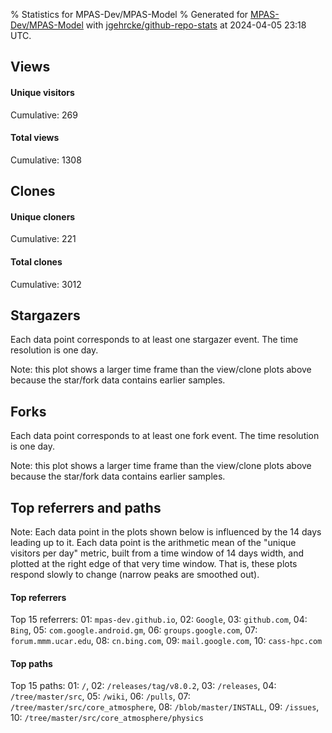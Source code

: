 % Statistics for MPAS-Dev/MPAS-Model
% Generated for [MPAS-Dev/MPAS-Model](https://github.com/MPAS-Dev/MPAS-Model) with [jgehrcke/github-repo-stats](https://github.com/jgehrcke/github-repo-stats) at 2024-04-05 23:18 UTC.


## Views

#### Unique visitors
<div id="chart_views_unique" class="full-width-chart"></div>

Cumulative: 269

#### Total views
<div id="chart_views_total" class="full-width-chart"></div>

Cumulative: 1308

<div class="pagebreak-for-print"> </div>

## Clones

#### Unique cloners
<div id="chart_clones_unique" class="full-width-chart"></div>

Cumulative: 221

#### Total clones
<div id="chart_clones_total" class="full-width-chart"></div>

Cumulative: 3012



<div class="pagebreak-for-print"> </div>



## Stargazers

Each data point corresponds to at least one stargazer event.
The time resolution is one day.

<div id="chart_stargazers" class="full-width-chart"></div>


Note: this plot shows a larger time frame than the view/clone plots above because the star/fork data contains earlier samples.



## Forks

Each data point corresponds to at least one fork event.
The time resolution is one day.

<div id="chart_forks" class="full-width-chart"></div>


Note: this plot shows a larger time frame than the view/clone plots above because the star/fork data contains earlier samples.



<div class="pagebreak-for-print"> </div>



## Top referrers and paths


Note: Each data point in the plots shown below is influenced by the 14 days
leading up to it. Each data point is the arithmetic mean of the "unique
visitors per day" metric, built from a time window of 14 days width, and
plotted at the right edge of that very time window. That is, these plots
respond slowly to change (narrow peaks are smoothed out).




#### Top referrers


<div id="chart_referrers_top_n_alltime" class="full-width-chart"></div>

Top 15 referrers: 01: `mpas-dev.github.io`, 02: `Google`, 03: `github.com`, 04: `Bing`, 05: `com.google.android.gm`, 06: `groups.google.com`, 07: `forum.mmm.ucar.edu`, 08: `cn.bing.com`, 09: `mail.google.com`, 10: `cass-hpc.com`





#### Top paths


<div id="chart_paths_top_n_alltime" class="full-width-chart"></div>

Top 15 paths: 01: `/`, 02: `/releases/tag/v8.0.2`, 03: `/releases`, 04: `/tree/master/src`, 05: `/wiki`, 06: `/pulls`, 07: `/tree/master/src/core_atmosphere`, 08: `/blob/master/INSTALL`, 09: `/issues`, 10: `/tree/master/src/core_atmosphere/physics`


<script type="text/javascript">
    vegaEmbed('#chart_views_unique', {"$schema": "https://vega.github.io/schema/vega-lite/v4.17.0.json", "config": {"arc": {"fill": "#1b1e23"}, "area": {"fill": "#1b1e23"}, "axisBottom": {"domainColor": "#a9b4c4", "gridColor": "#a9b4c4", "labelColor": "#1b1e23", "labelFont": "relative-mono-11-pitch-pro, Menlo, monospace", "tickColor": "#a9b4c4", "titleColor": "#1b1e23", "titleFont": "relative-mono-11-pitch-pro, Menlo, monospace"}, "axisLeft": {"domainColor": "#a9b4c4", "gridColor": "#a9b4c4", "labelColor": "#1b1e23", "labelFont": "relative-mono-11-pitch-pro, Menlo, monospace", "tickColor": "#a9b4c4", "titleColor": "#1b1e23", "titleFont": "relative-mono-11-pitch-pro, Menlo, monospace"}, "axisX": {"grid": false}, "axisY": {"grid": false, "labelBound": true}, "background": "#FFFFFF", "group": {"fill": "#FFFFFF"}, "header": {"fontWeight": 400, "labelFont": "relative-mono-11-pitch-pro, Menlo, monospace", "titleFont": "relative-mono-11-pitch-pro, Menlo, monospace"}, "legend": {"labelFont": "relative-mono-11-pitch-pro, Menlo, monospace", "symbolSize": 200, "symbolType": "circle", "titleFont": "relative-mono-11-pitch-pro, Menlo, monospace"}, "line": {"color": "#1b1e23", "stroke": "#1b1e23"}, "path": {"stroke": "#1b1e23"}, "point": {"color": "#1b1e23", "cursor": "pointer", "filled": true, "size": 20}, "range": {"category": ["#85a2f7", "#ea9755", "#7eb36a", "#f07071", "#bc85d9", "#e587b6", "#a9b4c4", "#d4c05e", "#64b9c4"]}, "style": {"bar": {"fill": "#1b1e23"}, "text": {"font": "relative-mono-11-pitch-pro, Menlo, monospace", "fontWeight": 400}}, "symbol": {"shape": "circle"}, "title": {"anchor": "start", "font": "relative-mono-11-pitch-pro, Menlo, monospace", "fontWeight": 400}, "trail": {"color": "#1b1e23", "stroke": "#1b1e23"}, "view": {"stroke": null}}, "data": {"name": "data-2c809f8ee5cfc1b1654427a1d2f16ced"}, "datasets": {"data-2c809f8ee5cfc1b1654427a1d2f16ced": [{"time": "2024-03-22T00:00:00+00:00", "views_total": 42, "views_unique": 11}, {"time": "2024-03-23T00:00:00+00:00", "views_total": 11, "views_unique": 6}, {"time": "2024-03-24T00:00:00+00:00", "views_total": 18, "views_unique": 7}, {"time": "2024-03-25T00:00:00+00:00", "views_total": 78, "views_unique": 18}, {"time": "2024-03-26T00:00:00+00:00", "views_total": 226, "views_unique": 35}, {"time": "2024-03-27T00:00:00+00:00", "views_total": 138, "views_unique": 35}, {"time": "2024-03-28T00:00:00+00:00", "views_total": 149, "views_unique": 26}, {"time": "2024-03-29T00:00:00+00:00", "views_total": 100, "views_unique": 18}, {"time": "2024-03-30T00:00:00+00:00", "views_total": 15, "views_unique": 9}, {"time": "2024-03-31T00:00:00+00:00", "views_total": 30, "views_unique": 10}, {"time": "2024-04-01T00:00:00+00:00", "views_total": 90, "views_unique": 12}, {"time": "2024-04-02T00:00:00+00:00", "views_total": 78, "views_unique": 22}, {"time": "2024-04-03T00:00:00+00:00", "views_total": 69, "views_unique": 22}, {"time": "2024-04-04T00:00:00+00:00", "views_total": 102, "views_unique": 19}, {"time": "2024-04-05T00:00:00+00:00", "views_total": 162, "views_unique": 19}]}, "encoding": {"tooltip": [{"field": "views_unique", "format": ".1f", "title": "views (u)", "type": "quantitative"}, {"field": "time", "format": "%B %e, %Y", "title": "date", "type": "temporal"}], "x": {"axis": {"labelAngle": 25}, "field": "time", "scale": {"domain": ["2024-03-22", "2024-04-05"]}, "timeUnit": "yearmonthdate", "title": "date", "type": "temporal"}, "y": {"axis": {}, "field": "views_unique", "scale": {"domain": [0, 38.5], "type": "linear", "zero": true}, "title": "unique views per day", "type": "quantitative"}}, "height": 200, "mark": {"point": true, "type": "line"}, "padding": 10, "width": "container"}, {"actions": false, "renderer": "svg"}).catch(console.error);
vegaEmbed('#chart_views_total', {"$schema": "https://vega.github.io/schema/vega-lite/v4.17.0.json", "config": {"arc": {"fill": "#1b1e23"}, "area": {"fill": "#1b1e23"}, "axisBottom": {"domainColor": "#a9b4c4", "gridColor": "#a9b4c4", "labelColor": "#1b1e23", "labelFont": "relative-mono-11-pitch-pro, Menlo, monospace", "tickColor": "#a9b4c4", "titleColor": "#1b1e23", "titleFont": "relative-mono-11-pitch-pro, Menlo, monospace"}, "axisLeft": {"domainColor": "#a9b4c4", "gridColor": "#a9b4c4", "labelColor": "#1b1e23", "labelFont": "relative-mono-11-pitch-pro, Menlo, monospace", "tickColor": "#a9b4c4", "titleColor": "#1b1e23", "titleFont": "relative-mono-11-pitch-pro, Menlo, monospace"}, "axisX": {"grid": false}, "axisY": {"grid": false, "labelBound": true}, "background": "#FFFFFF", "group": {"fill": "#FFFFFF"}, "header": {"fontWeight": 400, "labelFont": "relative-mono-11-pitch-pro, Menlo, monospace", "titleFont": "relative-mono-11-pitch-pro, Menlo, monospace"}, "legend": {"labelFont": "relative-mono-11-pitch-pro, Menlo, monospace", "symbolSize": 200, "symbolType": "circle", "titleFont": "relative-mono-11-pitch-pro, Menlo, monospace"}, "line": {"color": "#1b1e23", "stroke": "#1b1e23"}, "path": {"stroke": "#1b1e23"}, "point": {"color": "#1b1e23", "cursor": "pointer", "filled": true, "size": 20}, "range": {"category": ["#85a2f7", "#ea9755", "#7eb36a", "#f07071", "#bc85d9", "#e587b6", "#a9b4c4", "#d4c05e", "#64b9c4"]}, "style": {"bar": {"fill": "#1b1e23"}, "text": {"font": "relative-mono-11-pitch-pro, Menlo, monospace", "fontWeight": 400}}, "symbol": {"shape": "circle"}, "title": {"anchor": "start", "font": "relative-mono-11-pitch-pro, Menlo, monospace", "fontWeight": 400}, "trail": {"color": "#1b1e23", "stroke": "#1b1e23"}, "view": {"stroke": null}}, "data": {"name": "data-2c809f8ee5cfc1b1654427a1d2f16ced"}, "datasets": {"data-2c809f8ee5cfc1b1654427a1d2f16ced": [{"time": "2024-03-22T00:00:00+00:00", "views_total": 42, "views_unique": 11}, {"time": "2024-03-23T00:00:00+00:00", "views_total": 11, "views_unique": 6}, {"time": "2024-03-24T00:00:00+00:00", "views_total": 18, "views_unique": 7}, {"time": "2024-03-25T00:00:00+00:00", "views_total": 78, "views_unique": 18}, {"time": "2024-03-26T00:00:00+00:00", "views_total": 226, "views_unique": 35}, {"time": "2024-03-27T00:00:00+00:00", "views_total": 138, "views_unique": 35}, {"time": "2024-03-28T00:00:00+00:00", "views_total": 149, "views_unique": 26}, {"time": "2024-03-29T00:00:00+00:00", "views_total": 100, "views_unique": 18}, {"time": "2024-03-30T00:00:00+00:00", "views_total": 15, "views_unique": 9}, {"time": "2024-03-31T00:00:00+00:00", "views_total": 30, "views_unique": 10}, {"time": "2024-04-01T00:00:00+00:00", "views_total": 90, "views_unique": 12}, {"time": "2024-04-02T00:00:00+00:00", "views_total": 78, "views_unique": 22}, {"time": "2024-04-03T00:00:00+00:00", "views_total": 69, "views_unique": 22}, {"time": "2024-04-04T00:00:00+00:00", "views_total": 102, "views_unique": 19}, {"time": "2024-04-05T00:00:00+00:00", "views_total": 162, "views_unique": 19}]}, "encoding": {"tooltip": [{"field": "views_total", "format": ".1f", "title": "views (t)", "type": "quantitative"}, {"field": "time", "format": "%B %e, %Y", "title": "date", "type": "temporal"}], "x": {"axis": {"labelAngle": 25}, "field": "time", "scale": {"domain": ["2024-03-22", "2024-04-05"]}, "timeUnit": "yearmonthdate", "title": "date", "type": "temporal"}, "y": {"axis": {"values": [1, 10, 50, 100, 500, 1000, 5000, 10000]}, "field": "views_total", "scale": {"domain": [0, 248.60000000000002], "type": "symlog", "zero": true}, "title": "total views per day", "type": "quantitative"}}, "height": 200, "mark": {"point": true, "type": "line"}, "padding": 10, "width": "container"}, {"actions": false, "renderer": "svg"}).catch(console.error);
vegaEmbed('#chart_clones_unique', {"$schema": "https://vega.github.io/schema/vega-lite/v4.17.0.json", "config": {"arc": {"fill": "#1b1e23"}, "area": {"fill": "#1b1e23"}, "axisBottom": {"domainColor": "#a9b4c4", "gridColor": "#a9b4c4", "labelColor": "#1b1e23", "labelFont": "relative-mono-11-pitch-pro, Menlo, monospace", "tickColor": "#a9b4c4", "titleColor": "#1b1e23", "titleFont": "relative-mono-11-pitch-pro, Menlo, monospace"}, "axisLeft": {"domainColor": "#a9b4c4", "gridColor": "#a9b4c4", "labelColor": "#1b1e23", "labelFont": "relative-mono-11-pitch-pro, Menlo, monospace", "tickColor": "#a9b4c4", "titleColor": "#1b1e23", "titleFont": "relative-mono-11-pitch-pro, Menlo, monospace"}, "axisX": {"grid": false}, "axisY": {"grid": false, "labelBound": true}, "background": "#FFFFFF", "group": {"fill": "#FFFFFF"}, "header": {"fontWeight": 400, "labelFont": "relative-mono-11-pitch-pro, Menlo, monospace", "titleFont": "relative-mono-11-pitch-pro, Menlo, monospace"}, "legend": {"labelFont": "relative-mono-11-pitch-pro, Menlo, monospace", "symbolSize": 200, "symbolType": "circle", "titleFont": "relative-mono-11-pitch-pro, Menlo, monospace"}, "line": {"color": "#1b1e23", "stroke": "#1b1e23"}, "path": {"stroke": "#1b1e23"}, "point": {"color": "#1b1e23", "cursor": "pointer", "filled": true, "size": 20}, "range": {"category": ["#85a2f7", "#ea9755", "#7eb36a", "#f07071", "#bc85d9", "#e587b6", "#a9b4c4", "#d4c05e", "#64b9c4"]}, "style": {"bar": {"fill": "#1b1e23"}, "text": {"font": "relative-mono-11-pitch-pro, Menlo, monospace", "fontWeight": 400}}, "symbol": {"shape": "circle"}, "title": {"anchor": "start", "font": "relative-mono-11-pitch-pro, Menlo, monospace", "fontWeight": 400}, "trail": {"color": "#1b1e23", "stroke": "#1b1e23"}, "view": {"stroke": null}}, "data": {"name": "data-9f3201df28db3b7a8649e177a0f6b2c2"}, "datasets": {"data-9f3201df28db3b7a8649e177a0f6b2c2": [{"clones_total": 200, "clones_unique": 12, "time": "2024-03-22T00:00:00+00:00"}, {"clones_total": 203, "clones_unique": 7, "time": "2024-03-23T00:00:00+00:00"}, {"clones_total": 197, "clones_unique": 6, "time": "2024-03-24T00:00:00+00:00"}, {"clones_total": 218, "clones_unique": 19, "time": "2024-03-25T00:00:00+00:00"}, {"clones_total": 192, "clones_unique": 14, "time": "2024-03-26T00:00:00+00:00"}, {"clones_total": 239, "clones_unique": 44, "time": "2024-03-27T00:00:00+00:00"}, {"clones_total": 210, "clones_unique": 18, "time": "2024-03-28T00:00:00+00:00"}, {"clones_total": 222, "clones_unique": 16, "time": "2024-03-29T00:00:00+00:00"}, {"clones_total": 209, "clones_unique": 9, "time": "2024-03-30T00:00:00+00:00"}, {"clones_total": 185, "clones_unique": 7, "time": "2024-03-31T00:00:00+00:00"}, {"clones_total": 219, "clones_unique": 15, "time": "2024-04-01T00:00:00+00:00"}, {"clones_total": 185, "clones_unique": 18, "time": "2024-04-02T00:00:00+00:00"}, {"clones_total": 193, "clones_unique": 16, "time": "2024-04-03T00:00:00+00:00"}, {"clones_total": 172, "clones_unique": 10, "time": "2024-04-04T00:00:00+00:00"}, {"clones_total": 168, "clones_unique": 10, "time": "2024-04-05T00:00:00+00:00"}]}, "encoding": {"tooltip": [{"field": "clones_unique", "format": ".1f", "title": "clones (u)", "type": "quantitative"}, {"field": "time", "format": "%B %e, %Y", "title": "date", "type": "temporal"}], "x": {"axis": {"labelAngle": 25}, "field": "time", "scale": {"domain": ["2024-03-22", "2024-04-05"]}, "timeUnit": "yearmonthdate", "title": "date", "type": "temporal"}, "y": {"axis": {}, "field": "clones_unique", "scale": {"domain": [0, 48.400000000000006], "type": "linear", "zero": true}, "title": "unique clones per day", "type": "quantitative"}}, "height": 200, "mark": {"point": true, "type": "line"}, "padding": 10, "width": "container"}, {"actions": false, "renderer": "svg"}).catch(console.error);
vegaEmbed('#chart_clones_total', {"$schema": "https://vega.github.io/schema/vega-lite/v4.17.0.json", "config": {"arc": {"fill": "#1b1e23"}, "area": {"fill": "#1b1e23"}, "axisBottom": {"domainColor": "#a9b4c4", "gridColor": "#a9b4c4", "labelColor": "#1b1e23", "labelFont": "relative-mono-11-pitch-pro, Menlo, monospace", "tickColor": "#a9b4c4", "titleColor": "#1b1e23", "titleFont": "relative-mono-11-pitch-pro, Menlo, monospace"}, "axisLeft": {"domainColor": "#a9b4c4", "gridColor": "#a9b4c4", "labelColor": "#1b1e23", "labelFont": "relative-mono-11-pitch-pro, Menlo, monospace", "tickColor": "#a9b4c4", "titleColor": "#1b1e23", "titleFont": "relative-mono-11-pitch-pro, Menlo, monospace"}, "axisX": {"grid": false}, "axisY": {"grid": false, "labelBound": true}, "background": "#FFFFFF", "group": {"fill": "#FFFFFF"}, "header": {"fontWeight": 400, "labelFont": "relative-mono-11-pitch-pro, Menlo, monospace", "titleFont": "relative-mono-11-pitch-pro, Menlo, monospace"}, "legend": {"labelFont": "relative-mono-11-pitch-pro, Menlo, monospace", "symbolSize": 200, "symbolType": "circle", "titleFont": "relative-mono-11-pitch-pro, Menlo, monospace"}, "line": {"color": "#1b1e23", "stroke": "#1b1e23"}, "path": {"stroke": "#1b1e23"}, "point": {"color": "#1b1e23", "cursor": "pointer", "filled": true, "size": 20}, "range": {"category": ["#85a2f7", "#ea9755", "#7eb36a", "#f07071", "#bc85d9", "#e587b6", "#a9b4c4", "#d4c05e", "#64b9c4"]}, "style": {"bar": {"fill": "#1b1e23"}, "text": {"font": "relative-mono-11-pitch-pro, Menlo, monospace", "fontWeight": 400}}, "symbol": {"shape": "circle"}, "title": {"anchor": "start", "font": "relative-mono-11-pitch-pro, Menlo, monospace", "fontWeight": 400}, "trail": {"color": "#1b1e23", "stroke": "#1b1e23"}, "view": {"stroke": null}}, "data": {"name": "data-9f3201df28db3b7a8649e177a0f6b2c2"}, "datasets": {"data-9f3201df28db3b7a8649e177a0f6b2c2": [{"clones_total": 200, "clones_unique": 12, "time": "2024-03-22T00:00:00+00:00"}, {"clones_total": 203, "clones_unique": 7, "time": "2024-03-23T00:00:00+00:00"}, {"clones_total": 197, "clones_unique": 6, "time": "2024-03-24T00:00:00+00:00"}, {"clones_total": 218, "clones_unique": 19, "time": "2024-03-25T00:00:00+00:00"}, {"clones_total": 192, "clones_unique": 14, "time": "2024-03-26T00:00:00+00:00"}, {"clones_total": 239, "clones_unique": 44, "time": "2024-03-27T00:00:00+00:00"}, {"clones_total": 210, "clones_unique": 18, "time": "2024-03-28T00:00:00+00:00"}, {"clones_total": 222, "clones_unique": 16, "time": "2024-03-29T00:00:00+00:00"}, {"clones_total": 209, "clones_unique": 9, "time": "2024-03-30T00:00:00+00:00"}, {"clones_total": 185, "clones_unique": 7, "time": "2024-03-31T00:00:00+00:00"}, {"clones_total": 219, "clones_unique": 15, "time": "2024-04-01T00:00:00+00:00"}, {"clones_total": 185, "clones_unique": 18, "time": "2024-04-02T00:00:00+00:00"}, {"clones_total": 193, "clones_unique": 16, "time": "2024-04-03T00:00:00+00:00"}, {"clones_total": 172, "clones_unique": 10, "time": "2024-04-04T00:00:00+00:00"}, {"clones_total": 168, "clones_unique": 10, "time": "2024-04-05T00:00:00+00:00"}]}, "encoding": {"tooltip": [{"field": "clones_total", "format": ".1f", "title": "clones (t)", "type": "quantitative"}, {"field": "time", "format": "%B %e, %Y", "title": "date", "type": "temporal"}], "x": {"axis": {"labelAngle": 25}, "field": "time", "scale": {"domain": ["2024-03-22", "2024-04-05"]}, "timeUnit": "yearmonthdate", "title": "date", "type": "temporal"}, "y": {"axis": {}, "field": "clones_total", "scale": {"domain": [0, 262.90000000000003], "type": "linear", "zero": true}, "title": "total clones per day", "type": "quantitative"}}, "height": 200, "mark": {"point": true, "type": "line"}, "padding": 10, "width": "container"}, {"actions": false, "renderer": "svg"}).catch(console.error);
vegaEmbed('#chart_stargazers', {"$schema": "https://vega.github.io/schema/vega-lite/v4.17.0.json", "config": {"arc": {"fill": "#1b1e23"}, "area": {"fill": "#1b1e23"}, "axisBottom": {"domainColor": "#a9b4c4", "gridColor": "#a9b4c4", "labelColor": "#1b1e23", "labelFont": "relative-mono-11-pitch-pro, Menlo, monospace", "tickColor": "#a9b4c4", "titleColor": "#1b1e23", "titleFont": "relative-mono-11-pitch-pro, Menlo, monospace"}, "axisLeft": {"domainColor": "#a9b4c4", "gridColor": "#a9b4c4", "labelColor": "#1b1e23", "labelFont": "relative-mono-11-pitch-pro, Menlo, monospace", "tickColor": "#a9b4c4", "titleColor": "#1b1e23", "titleFont": "relative-mono-11-pitch-pro, Menlo, monospace"}, "axisX": {"grid": false}, "axisY": {"grid": false}, "background": "#FFFFFF", "group": {"fill": "#FFFFFF"}, "header": {"fontWeight": 400, "labelFont": "relative-mono-11-pitch-pro, Menlo, monospace", "titleFont": "relative-mono-11-pitch-pro, Menlo, monospace"}, "legend": {"labelFont": "relative-mono-11-pitch-pro, Menlo, monospace", "symbolSize": 200, "symbolType": "circle", "titleFont": "relative-mono-11-pitch-pro, Menlo, monospace"}, "line": {"color": "#1b1e23", "stroke": "#1b1e23"}, "path": {"stroke": "#1b1e23"}, "point": {"color": "#1b1e23", "cursor": "pointer", "filled": true, "size": 50}, "range": {"category": ["#85a2f7", "#ea9755", "#7eb36a", "#f07071", "#bc85d9", "#e587b6", "#a9b4c4", "#d4c05e", "#64b9c4"]}, "style": {"bar": {"fill": "#1b1e23"}, "text": {"font": "relative-mono-11-pitch-pro, Menlo, monospace", "fontWeight": 400}}, "symbol": {"shape": "circle"}, "title": {"anchor": "start", "font": "relative-mono-11-pitch-pro, Menlo, monospace", "fontWeight": 400}, "trail": {"color": "#1b1e23", "stroke": "#1b1e23"}, "view": {"stroke": null}}, "data": {"name": "data-081e33263633aeeb47899c65d80cac41"}, "datasets": {"data-081e33263633aeeb47899c65d80cac41": [{"stars_cumulative": 2.0, "time": "2013-06-12T00:00:00+00:00"}, {"stars_cumulative": 4.0, "time": "2013-07-21T09:00:00+00:00"}, {"stars_cumulative": 6.0, "time": "2013-10-08T03:00:00+00:00"}, {"stars_cumulative": 8.0, "time": "2013-11-16T12:00:00+00:00"}, {"stars_cumulative": 9.0, "time": "2014-02-03T06:00:00+00:00"}, {"stars_cumulative": 10.0, "time": "2014-07-10T18:00:00+00:00"}, {"stars_cumulative": 11.0, "time": "2014-08-19T03:00:00+00:00"}, {"stars_cumulative": 13.0, "time": "2014-09-27T12:00:00+00:00"}, {"stars_cumulative": 17.0, "time": "2014-11-05T21:00:00+00:00"}, {"stars_cumulative": 20.0, "time": "2015-03-04T00:00:00+00:00"}, {"stars_cumulative": 21.0, "time": "2015-05-21T18:00:00+00:00"}, {"stars_cumulative": 22.0, "time": "2015-08-08T12:00:00+00:00"}, {"stars_cumulative": 23.0, "time": "2015-10-26T06:00:00+00:00"}, {"stars_cumulative": 29.0, "time": "2016-02-21T09:00:00+00:00"}, {"stars_cumulative": 32.0, "time": "2016-05-10T03:00:00+00:00"}, {"stars_cumulative": 34.0, "time": "2016-06-18T12:00:00+00:00"}, {"stars_cumulative": 36.0, "time": "2016-07-27T21:00:00+00:00"}, {"stars_cumulative": 37.0, "time": "2016-09-05T06:00:00+00:00"}, {"stars_cumulative": 40.0, "time": "2016-10-14T15:00:00+00:00"}, {"stars_cumulative": 42.0, "time": "2016-11-23T00:00:00+00:00"}, {"stars_cumulative": 43.0, "time": "2017-03-21T03:00:00+00:00"}, {"stars_cumulative": 44.0, "time": "2017-04-29T12:00:00+00:00"}, {"stars_cumulative": 45.0, "time": "2017-06-07T21:00:00+00:00"}, {"stars_cumulative": 46.0, "time": "2017-08-25T15:00:00+00:00"}, {"stars_cumulative": 47.0, "time": "2017-11-12T09:00:00+00:00"}, {"stars_cumulative": 48.0, "time": "2017-12-21T18:00:00+00:00"}, {"stars_cumulative": 50.0, "time": "2018-01-30T03:00:00+00:00"}, {"stars_cumulative": 51.0, "time": "2018-03-10T12:00:00+00:00"}, {"stars_cumulative": 53.0, "time": "2018-04-18T21:00:00+00:00"}, {"stars_cumulative": 54.0, "time": "2018-05-28T06:00:00+00:00"}, {"stars_cumulative": 57.0, "time": "2018-07-06T15:00:00+00:00"}, {"stars_cumulative": 62.0, "time": "2018-08-15T00:00:00+00:00"}, {"stars_cumulative": 66.0, "time": "2018-09-23T09:00:00+00:00"}, {"stars_cumulative": 73.0, "time": "2018-11-01T18:00:00+00:00"}, {"stars_cumulative": 77.0, "time": "2018-12-11T03:00:00+00:00"}, {"stars_cumulative": 83.0, "time": "2019-01-19T12:00:00+00:00"}, {"stars_cumulative": 85.0, "time": "2019-02-27T21:00:00+00:00"}, {"stars_cumulative": 89.0, "time": "2019-04-08T06:00:00+00:00"}, {"stars_cumulative": 91.0, "time": "2019-05-17T15:00:00+00:00"}, {"stars_cumulative": 96.0, "time": "2019-06-26T00:00:00+00:00"}, {"stars_cumulative": 100.0, "time": "2019-08-04T09:00:00+00:00"}, {"stars_cumulative": 101.0, "time": "2019-09-12T18:00:00+00:00"}, {"stars_cumulative": 102.0, "time": "2019-10-22T03:00:00+00:00"}, {"stars_cumulative": 103.0, "time": "2019-11-30T12:00:00+00:00"}, {"stars_cumulative": 106.0, "time": "2020-02-17T06:00:00+00:00"}, {"stars_cumulative": 113.0, "time": "2020-03-27T15:00:00+00:00"}, {"stars_cumulative": 117.0, "time": "2020-05-06T00:00:00+00:00"}, {"stars_cumulative": 121.0, "time": "2020-06-14T09:00:00+00:00"}, {"stars_cumulative": 122.0, "time": "2020-07-23T18:00:00+00:00"}, {"stars_cumulative": 124.0, "time": "2020-09-01T03:00:00+00:00"}, {"stars_cumulative": 125.0, "time": "2020-10-10T12:00:00+00:00"}, {"stars_cumulative": 129.0, "time": "2020-11-18T21:00:00+00:00"}, {"stars_cumulative": 134.0, "time": "2020-12-28T06:00:00+00:00"}, {"stars_cumulative": 136.0, "time": "2021-02-05T15:00:00+00:00"}, {"stars_cumulative": 137.0, "time": "2021-03-17T00:00:00+00:00"}, {"stars_cumulative": 139.0, "time": "2021-04-25T09:00:00+00:00"}, {"stars_cumulative": 142.0, "time": "2021-06-03T18:00:00+00:00"}, {"stars_cumulative": 145.0, "time": "2021-07-13T03:00:00+00:00"}, {"stars_cumulative": 148.0, "time": "2021-11-08T06:00:00+00:00"}, {"stars_cumulative": 152.0, "time": "2021-12-17T15:00:00+00:00"}, {"stars_cumulative": 153.0, "time": "2022-01-26T00:00:00+00:00"}, {"stars_cumulative": 156.0, "time": "2022-03-06T09:00:00+00:00"}, {"stars_cumulative": 160.0, "time": "2022-04-14T18:00:00+00:00"}, {"stars_cumulative": 161.0, "time": "2022-05-24T03:00:00+00:00"}, {"stars_cumulative": 164.0, "time": "2022-07-02T12:00:00+00:00"}, {"stars_cumulative": 168.0, "time": "2022-08-10T21:00:00+00:00"}, {"stars_cumulative": 174.0, "time": "2022-09-19T06:00:00+00:00"}, {"stars_cumulative": 175.0, "time": "2022-10-28T15:00:00+00:00"}, {"stars_cumulative": 176.0, "time": "2022-12-07T00:00:00+00:00"}, {"stars_cumulative": 178.0, "time": "2023-01-15T09:00:00+00:00"}, {"stars_cumulative": 181.0, "time": "2023-02-23T18:00:00+00:00"}, {"stars_cumulative": 192.0, "time": "2023-04-04T03:00:00+00:00"}, {"stars_cumulative": 198.0, "time": "2023-05-13T12:00:00+00:00"}, {"stars_cumulative": 204.0, "time": "2023-06-21T21:00:00+00:00"}, {"stars_cumulative": 207.0, "time": "2023-07-31T06:00:00+00:00"}, {"stars_cumulative": 209.0, "time": "2023-09-08T15:00:00+00:00"}, {"stars_cumulative": 215.0, "time": "2023-10-18T00:00:00+00:00"}, {"stars_cumulative": 217.0, "time": "2023-11-26T09:00:00+00:00"}, {"stars_cumulative": 220.0, "time": "2024-02-13T03:00:00+00:00"}, {"stars_cumulative": 221.0, "time": "2024-03-23T12:00:00+00:00"}]}, "encoding": {"tooltip": [{"field": "stars_cumulative", "format": "d", "title": "stars", "type": "quantitative"}, {"field": "time", "format": "%B %e, %Y", "title": "date", "type": "temporal"}], "x": {"axis": {"labelAngle": 25}, "field": "time", "scale": {"domain": ["2013-06-12", "2024-04-05"]}, "timeUnit": "yearmonthdate", "title": "date", "type": "temporal"}, "y": {"field": "stars_cumulative", "scale": {"domain": [0, 243.10000000000002], "zero": true}, "title": "stargazer count (cumulative)", "type": "quantitative"}}, "height": 300, "mark": {"point": true, "type": "line"}, "padding": 10, "width": "container"}, {"actions": false, "renderer": "svg"}).catch(console.error);
vegaEmbed('#chart_forks', {"$schema": "https://vega.github.io/schema/vega-lite/v4.17.0.json", "config": {"arc": {"fill": "#1b1e23"}, "area": {"fill": "#1b1e23"}, "axisBottom": {"domainColor": "#a9b4c4", "gridColor": "#a9b4c4", "labelColor": "#1b1e23", "labelFont": "relative-mono-11-pitch-pro, Menlo, monospace", "tickColor": "#a9b4c4", "titleColor": "#1b1e23", "titleFont": "relative-mono-11-pitch-pro, Menlo, monospace"}, "axisLeft": {"domainColor": "#a9b4c4", "gridColor": "#a9b4c4", "labelColor": "#1b1e23", "labelFont": "relative-mono-11-pitch-pro, Menlo, monospace", "tickColor": "#a9b4c4", "titleColor": "#1b1e23", "titleFont": "relative-mono-11-pitch-pro, Menlo, monospace"}, "axisX": {"grid": false}, "axisY": {"grid": false}, "background": "#FFFFFF", "group": {"fill": "#FFFFFF"}, "header": {"fontWeight": 400, "labelFont": "relative-mono-11-pitch-pro, Menlo, monospace", "titleFont": "relative-mono-11-pitch-pro, Menlo, monospace"}, "legend": {"labelFont": "relative-mono-11-pitch-pro, Menlo, monospace", "symbolSize": 200, "symbolType": "circle", "titleFont": "relative-mono-11-pitch-pro, Menlo, monospace"}, "line": {"color": "#1b1e23", "stroke": "#1b1e23"}, "path": {"stroke": "#1b1e23"}, "point": {"color": "#1b1e23", "cursor": "pointer", "filled": true, "size": 50}, "range": {"category": ["#85a2f7", "#ea9755", "#7eb36a", "#f07071", "#bc85d9", "#e587b6", "#a9b4c4", "#d4c05e", "#64b9c4"]}, "style": {"bar": {"fill": "#1b1e23"}, "text": {"font": "relative-mono-11-pitch-pro, Menlo, monospace", "fontWeight": 400}}, "symbol": {"shape": "circle"}, "title": {"anchor": "start", "font": "relative-mono-11-pitch-pro, Menlo, monospace", "fontWeight": 400}, "trail": {"color": "#1b1e23", "stroke": "#1b1e23"}, "view": {"stroke": null}}, "data": {"name": "data-dffd34e18ddc69ddc95d43e6d865f38b"}, "datasets": {"data-dffd34e18ddc69ddc95d43e6d865f38b": [{"forks_cumulative": 6.0, "time": "2013-06-14T00:00:00+00:00"}, {"forks_cumulative": 8.0, "time": "2013-07-23T11:00:00+00:00"}, {"forks_cumulative": 11.0, "time": "2013-08-31T22:00:00+00:00"}, {"forks_cumulative": 12.0, "time": "2013-10-10T09:00:00+00:00"}, {"forks_cumulative": 17.0, "time": "2013-11-18T20:00:00+00:00"}, {"forks_cumulative": 18.0, "time": "2013-12-28T07:00:00+00:00"}, {"forks_cumulative": 22.0, "time": "2014-03-17T05:00:00+00:00"}, {"forks_cumulative": 25.0, "time": "2014-06-04T03:00:00+00:00"}, {"forks_cumulative": 26.0, "time": "2014-07-13T14:00:00+00:00"}, {"forks_cumulative": 31.0, "time": "2014-09-30T12:00:00+00:00"}, {"forks_cumulative": 33.0, "time": "2014-11-08T23:00:00+00:00"}, {"forks_cumulative": 35.0, "time": "2014-12-18T10:00:00+00:00"}, {"forks_cumulative": 36.0, "time": "2015-01-26T21:00:00+00:00"}, {"forks_cumulative": 37.0, "time": "2015-03-07T08:00:00+00:00"}, {"forks_cumulative": 43.0, "time": "2015-05-25T06:00:00+00:00"}, {"forks_cumulative": 45.0, "time": "2015-07-03T17:00:00+00:00"}, {"forks_cumulative": 46.0, "time": "2015-08-12T04:00:00+00:00"}, {"forks_cumulative": 47.0, "time": "2015-10-30T02:00:00+00:00"}, {"forks_cumulative": 48.0, "time": "2016-01-17T00:00:00+00:00"}, {"forks_cumulative": 51.0, "time": "2016-02-25T11:00:00+00:00"}, {"forks_cumulative": 54.0, "time": "2016-04-04T22:00:00+00:00"}, {"forks_cumulative": 57.0, "time": "2016-05-14T09:00:00+00:00"}, {"forks_cumulative": 59.0, "time": "2016-08-01T07:00:00+00:00"}, {"forks_cumulative": 60.0, "time": "2016-09-09T18:00:00+00:00"}, {"forks_cumulative": 61.0, "time": "2016-10-19T05:00:00+00:00"}, {"forks_cumulative": 62.0, "time": "2016-11-27T16:00:00+00:00"}, {"forks_cumulative": 65.0, "time": "2017-01-06T03:00:00+00:00"}, {"forks_cumulative": 68.0, "time": "2017-02-14T14:00:00+00:00"}, {"forks_cumulative": 69.0, "time": "2017-03-26T01:00:00+00:00"}, {"forks_cumulative": 71.0, "time": "2017-05-04T12:00:00+00:00"}, {"forks_cumulative": 72.0, "time": "2017-06-12T23:00:00+00:00"}, {"forks_cumulative": 73.0, "time": "2017-07-22T10:00:00+00:00"}, {"forks_cumulative": 75.0, "time": "2017-08-30T21:00:00+00:00"}, {"forks_cumulative": 77.0, "time": "2017-10-09T08:00:00+00:00"}, {"forks_cumulative": 78.0, "time": "2017-11-17T19:00:00+00:00"}, {"forks_cumulative": 80.0, "time": "2018-03-16T04:00:00+00:00"}, {"forks_cumulative": 91.0, "time": "2018-04-24T15:00:00+00:00"}, {"forks_cumulative": 99.0, "time": "2018-06-03T02:00:00+00:00"}, {"forks_cumulative": 101.0, "time": "2018-07-12T13:00:00+00:00"}, {"forks_cumulative": 110.0, "time": "2018-08-21T00:00:00+00:00"}, {"forks_cumulative": 112.0, "time": "2018-09-29T11:00:00+00:00"}, {"forks_cumulative": 116.0, "time": "2018-11-07T22:00:00+00:00"}, {"forks_cumulative": 117.0, "time": "2018-12-17T09:00:00+00:00"}, {"forks_cumulative": 120.0, "time": "2019-01-25T20:00:00+00:00"}, {"forks_cumulative": 122.0, "time": "2019-03-06T07:00:00+00:00"}, {"forks_cumulative": 127.0, "time": "2019-04-14T18:00:00+00:00"}, {"forks_cumulative": 132.0, "time": "2019-05-24T05:00:00+00:00"}, {"forks_cumulative": 136.0, "time": "2019-07-02T16:00:00+00:00"}, {"forks_cumulative": 139.0, "time": "2019-08-11T03:00:00+00:00"}, {"forks_cumulative": 145.0, "time": "2019-09-19T14:00:00+00:00"}, {"forks_cumulative": 148.0, "time": "2019-10-29T01:00:00+00:00"}, {"forks_cumulative": 151.0, "time": "2019-12-07T12:00:00+00:00"}, {"forks_cumulative": 154.0, "time": "2020-01-15T23:00:00+00:00"}, {"forks_cumulative": 156.0, "time": "2020-02-24T10:00:00+00:00"}, {"forks_cumulative": 161.0, "time": "2020-04-03T21:00:00+00:00"}, {"forks_cumulative": 168.0, "time": "2020-05-13T08:00:00+00:00"}, {"forks_cumulative": 172.0, "time": "2020-07-31T06:00:00+00:00"}, {"forks_cumulative": 175.0, "time": "2020-09-08T17:00:00+00:00"}, {"forks_cumulative": 181.0, "time": "2020-10-18T04:00:00+00:00"}, {"forks_cumulative": 183.0, "time": "2020-11-26T15:00:00+00:00"}, {"forks_cumulative": 189.0, "time": "2021-01-05T02:00:00+00:00"}, {"forks_cumulative": 192.0, "time": "2021-02-13T13:00:00+00:00"}, {"forks_cumulative": 193.0, "time": "2021-03-25T00:00:00+00:00"}, {"forks_cumulative": 196.0, "time": "2021-05-03T11:00:00+00:00"}, {"forks_cumulative": 199.0, "time": "2021-06-11T22:00:00+00:00"}, {"forks_cumulative": 203.0, "time": "2021-07-21T09:00:00+00:00"}, {"forks_cumulative": 205.0, "time": "2021-08-29T20:00:00+00:00"}, {"forks_cumulative": 206.0, "time": "2021-10-08T07:00:00+00:00"}, {"forks_cumulative": 207.0, "time": "2021-11-16T18:00:00+00:00"}, {"forks_cumulative": 208.0, "time": "2021-12-26T05:00:00+00:00"}, {"forks_cumulative": 210.0, "time": "2022-02-03T16:00:00+00:00"}, {"forks_cumulative": 215.0, "time": "2022-03-15T03:00:00+00:00"}, {"forks_cumulative": 219.0, "time": "2022-07-11T12:00:00+00:00"}, {"forks_cumulative": 221.0, "time": "2022-08-19T23:00:00+00:00"}, {"forks_cumulative": 222.0, "time": "2022-09-28T10:00:00+00:00"}, {"forks_cumulative": 223.0, "time": "2022-11-06T21:00:00+00:00"}, {"forks_cumulative": 225.0, "time": "2022-12-16T08:00:00+00:00"}, {"forks_cumulative": 227.0, "time": "2023-01-24T19:00:00+00:00"}, {"forks_cumulative": 229.0, "time": "2023-04-13T17:00:00+00:00"}, {"forks_cumulative": 235.0, "time": "2023-05-23T04:00:00+00:00"}, {"forks_cumulative": 238.0, "time": "2023-07-01T15:00:00+00:00"}, {"forks_cumulative": 239.0, "time": "2023-08-10T02:00:00+00:00"}, {"forks_cumulative": 242.0, "time": "2023-09-18T13:00:00+00:00"}, {"forks_cumulative": 243.0, "time": "2023-10-28T00:00:00+00:00"}, {"forks_cumulative": 246.0, "time": "2023-12-06T11:00:00+00:00"}, {"forks_cumulative": 252.0, "time": "2024-01-14T22:00:00+00:00"}, {"forks_cumulative": 254.0, "time": "2024-02-23T09:00:00+00:00"}, {"forks_cumulative": 255.0, "time": "2024-04-02T20:00:00+00:00"}]}, "encoding": {"tooltip": [{"field": "forks_cumulative", "format": "d", "title": "forks", "type": "quantitative"}, {"field": "time", "format": "%B %e, %Y", "title": "date", "type": "temporal"}], "x": {"axis": {"labelAngle": 25}, "field": "time", "scale": {"domain": ["2013-06-12", "2024-04-05"]}, "timeUnit": "yearmonthdate", "title": "date", "type": "temporal"}, "y": {"field": "forks_cumulative", "scale": {"domain": [0, 280.5], "zero": true}, "title": "fork count (cumulative)", "type": "quantitative"}}, "height": 300, "mark": {"point": true, "type": "line"}, "padding": 10, "width": "container"}, {"actions": false, "renderer": "svg"}).catch(console.error);
vegaEmbed('#chart_referrers_top_n_alltime', {"$schema": "https://vega.github.io/schema/vega-lite/v4.17.0.json", "config": {"arc": {"fill": "#1b1e23"}, "area": {"fill": "#1b1e23"}, "axisBottom": {"domainColor": "#a9b4c4", "gridColor": "#a9b4c4", "labelColor": "#1b1e23", "labelFont": "relative-mono-11-pitch-pro, Menlo, monospace", "tickColor": "#a9b4c4", "titleColor": "#1b1e23", "titleFont": "relative-mono-11-pitch-pro, Menlo, monospace"}, "axisLeft": {"domainColor": "#a9b4c4", "gridColor": "#a9b4c4", "labelColor": "#1b1e23", "labelFont": "relative-mono-11-pitch-pro, Menlo, monospace", "tickColor": "#a9b4c4", "titleColor": "#1b1e23", "titleFont": "relative-mono-11-pitch-pro, Menlo, monospace"}, "axisX": {"grid": false}, "axisY": {"grid": false}, "background": "#FFFFFF", "group": {"fill": "#FFFFFF"}, "header": {"fontWeight": 400, "labelFont": "relative-mono-11-pitch-pro, Menlo, monospace", "titleFont": "relative-mono-11-pitch-pro, Menlo, monospace"}, "legend": {"labelFont": "relative-mono-11-pitch-pro, Menlo, monospace", "symbolSize": 200, "symbolType": "circle", "titleFont": "relative-mono-11-pitch-pro, Menlo, monospace"}, "line": {"color": "#1b1e23", "stroke": "#1b1e23"}, "path": {"stroke": "#1b1e23"}, "point": {"color": "#1b1e23", "cursor": "pointer", "filled": true, "size": 30}, "range": {"category": ["#85a2f7", "#ea9755", "#7eb36a", "#f07071", "#bc85d9", "#e587b6", "#a9b4c4", "#d4c05e", "#64b9c4"]}, "style": {"bar": {"fill": "#1b1e23"}, "text": {"font": "relative-mono-11-pitch-pro, Menlo, monospace", "fontWeight": 400}}, "symbol": {"shape": "circle"}, "title": {"anchor": "start", "font": "relative-mono-11-pitch-pro, Menlo, monospace", "fontWeight": 400}, "trail": {"color": "#1b1e23", "stroke": "#1b1e23"}, "view": {"stroke": null}}, "data": {"name": "data-2df166dfdd525fd27fa2a86bdbdf71c1"}, "datasets": {"data-2df166dfdd525fd27fa2a86bdbdf71c1": [{"referrer": "mpas-dev.github.io", "time": "2024-04-04T00:00:00+00:00", "views_unique": 56, "views_unique_norm": 4.0}, {"referrer": "mpas-dev.github.io", "time": "2024-04-05T00:00:00+00:00", "views_unique": 61, "views_unique_norm": 4.357142857142857}, {"referrer": "Google", "time": "2024-04-04T00:00:00+00:00", "views_unique": 47, "views_unique_norm": 3.357142857142857}, {"referrer": "Google", "time": "2024-04-05T00:00:00+00:00", "views_unique": 48, "views_unique_norm": 3.4285714285714284}, {"referrer": "github.com", "time": "2024-04-04T00:00:00+00:00", "views_unique": 23, "views_unique_norm": 1.6428571428571428}, {"referrer": "github.com", "time": "2024-04-05T00:00:00+00:00", "views_unique": 24, "views_unique_norm": 1.7142857142857142}, {"referrer": "Bing", "time": "2024-04-04T00:00:00+00:00", "views_unique": 9, "views_unique_norm": 0.6428571428571429}, {"referrer": "Bing", "time": "2024-04-05T00:00:00+00:00", "views_unique": 9, "views_unique_norm": 0.6428571428571429}, {"referrer": "com.google.android.gm", "time": "2024-04-04T00:00:00+00:00", "views_unique": 3, "views_unique_norm": 0.21428571428571427}, {"referrer": "com.google.android.gm", "time": "2024-04-05T00:00:00+00:00", "views_unique": 3, "views_unique_norm": 0.21428571428571427}, {"referrer": "groups.google.com", "time": "2024-04-04T00:00:00+00:00", "views_unique": 3, "views_unique_norm": 0.21428571428571427}, {"referrer": "groups.google.com", "time": "2024-04-05T00:00:00+00:00", "views_unique": 3, "views_unique_norm": 0.21428571428571427}, {"referrer": "forum.mmm.ucar.edu", "time": "2024-04-04T00:00:00+00:00", "views_unique": 3, "views_unique_norm": 0.21428571428571427}, {"referrer": "forum.mmm.ucar.edu", "time": "2024-04-05T00:00:00+00:00", "views_unique": 3, "views_unique_norm": 0.21428571428571427}]}, "encoding": {"color": {"field": "referrer", "legend": {"direction": "vertical", "orient": "top", "title": "Legend:"}, "sort": {"field": "order"}, "type": "nominal"}, "tooltip": [{"field": "referrer", "type": "nominal"}, {"field": "views_unique_norm", "format": ".2f", "title": "views (14d mean)", "type": "quantitative"}, {"field": "time", "format": "%B %e, %Y", "title": "date", "type": "temporal"}], "x": {"axis": {"labelAngle": 25}, "field": "time", "scale": {"domain": ["2024-03-22", "2024-04-05"]}, "timeUnit": "yearmonthdate", "title": "date", "type": "temporal"}, "y": {"field": "views_unique_norm", "scale": {"domain": [0, 4.792857142857143], "type": "linear", "zero": true}, "title": "unique visitors per day (mean from last 14 days)", "type": "quantitative"}}, "height": 300, "mark": {"point": true, "type": "line"}, "padding": 10, "width": "container"}, {"actions": false, "renderer": "svg"}).catch(console.error);
vegaEmbed('#chart_paths_top_n_alltime', {"$schema": "https://vega.github.io/schema/vega-lite/v4.17.0.json", "config": {"arc": {"fill": "#1b1e23"}, "area": {"fill": "#1b1e23"}, "axisBottom": {"domainColor": "#a9b4c4", "gridColor": "#a9b4c4", "labelColor": "#1b1e23", "labelFont": "relative-mono-11-pitch-pro, Menlo, monospace", "tickColor": "#a9b4c4", "titleColor": "#1b1e23", "titleFont": "relative-mono-11-pitch-pro, Menlo, monospace"}, "axisLeft": {"domainColor": "#a9b4c4", "gridColor": "#a9b4c4", "labelColor": "#1b1e23", "labelFont": "relative-mono-11-pitch-pro, Menlo, monospace", "tickColor": "#a9b4c4", "titleColor": "#1b1e23", "titleFont": "relative-mono-11-pitch-pro, Menlo, monospace"}, "axisX": {"grid": false}, "axisY": {"grid": false}, "background": "#FFFFFF", "group": {"fill": "#FFFFFF"}, "header": {"fontWeight": 400, "labelFont": "relative-mono-11-pitch-pro, Menlo, monospace", "titleFont": "relative-mono-11-pitch-pro, Menlo, monospace"}, "legend": {"labelFont": "relative-mono-11-pitch-pro, Menlo, monospace", "symbolSize": 200, "symbolType": "circle", "titleFont": "relative-mono-11-pitch-pro, Menlo, monospace"}, "line": {"color": "#1b1e23", "stroke": "#1b1e23"}, "path": {"stroke": "#1b1e23"}, "point": {"color": "#1b1e23", "cursor": "pointer", "filled": true, "size": 30}, "range": {"category": ["#85a2f7", "#ea9755", "#7eb36a", "#f07071", "#bc85d9", "#e587b6", "#a9b4c4", "#d4c05e", "#64b9c4"]}, "style": {"bar": {"fill": "#1b1e23"}, "text": {"font": "relative-mono-11-pitch-pro, Menlo, monospace", "fontWeight": 400}}, "symbol": {"shape": "circle"}, "title": {"anchor": "start", "font": "relative-mono-11-pitch-pro, Menlo, monospace", "fontWeight": 400}, "trail": {"color": "#1b1e23", "stroke": "#1b1e23"}, "view": {"stroke": null}}, "data": {"name": "data-41ec91d3778b7b5385394b96f10f3484"}, "datasets": {"data-41ec91d3778b7b5385394b96f10f3484": [{"path": "/", "time": "2024-04-04T00:00:00+00:00", "views_unique": 97, "views_unique_norm": 6.928571428571429}, {"path": "/", "time": "2024-04-05T00:00:00+00:00", "views_unique": 100, "views_unique_norm": 7.142857142857143}, {"path": "/releases/tag/v8.0.2", "time": "2024-04-04T00:00:00+00:00", "views_unique": 46, "views_unique_norm": 3.2857142857142856}, {"path": "/releases/tag/v8.0.2", "time": "2024-04-05T00:00:00+00:00", "views_unique": 49, "views_unique_norm": 3.5}, {"path": "/releases", "time": "2024-04-04T00:00:00+00:00", "views_unique": 33, "views_unique_norm": 2.357142857142857}, {"path": "/releases", "time": "2024-04-05T00:00:00+00:00", "views_unique": 33, "views_unique_norm": 2.357142857142857}, {"path": "/tree/master/src", "time": "2024-04-04T00:00:00+00:00", "views_unique": 18, "views_unique_norm": 1.2857142857142858}, {"path": "/tree/master/src", "time": "2024-04-05T00:00:00+00:00", "views_unique": 20, "views_unique_norm": 1.4285714285714286}, {"path": "/wiki", "time": "2024-04-04T00:00:00+00:00", "views_unique": 17, "views_unique_norm": 1.2142857142857142}, {"path": "/wiki", "time": "2024-04-05T00:00:00+00:00", "views_unique": 19, "views_unique_norm": 1.3571428571428572}, {"path": "/pulls", "time": "2024-04-04T00:00:00+00:00", "views_unique": 15, "views_unique_norm": 1.0714285714285714}, {"path": "/pulls", "time": "2024-04-05T00:00:00+00:00", "views_unique": 13, "views_unique_norm": 0.9285714285714286}, {"path": "/tree/master/src/core_atmosphere", "time": "2024-04-04T00:00:00+00:00", "views_unique": 11, "views_unique_norm": 0.7857142857142857}, {"path": "/tree/master/src/core_atmosphere", "time": "2024-04-05T00:00:00+00:00", "views_unique": 13, "views_unique_norm": 0.9285714285714286}]}, "encoding": {"color": {"field": "path", "legend": {"direction": "vertical", "orient": "top", "title": "Legend:"}, "sort": {"field": "order"}, "type": "nominal"}, "tooltip": [{"field": "path", "type": "nominal"}, {"field": "views_unique_norm", "format": ".2f", "title": "views (14d mean)", "type": "quantitative"}, {"field": "time", "format": "%B %e, %Y", "title": "date", "type": "temporal"}], "x": {"axis": {"labelAngle": 25}, "field": "time", "scale": {"domain": ["2024-03-22", "2024-04-05"]}, "timeUnit": "yearmonthdate", "title": "date", "type": "temporal"}, "y": {"field": "views_unique_norm", "scale": {"domain": [0, 7.8571428571428585], "type": "linear", "zero": true}, "title": "unique visitors per day (mean from last 14 days)", "type": "quantitative"}}, "height": 300, "mark": {"point": true, "type": "line"}, "padding": 10, "width": "container"}, {"actions": false, "renderer": "svg"}).catch(console.error);
    </script>